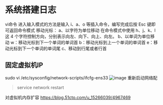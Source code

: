 # 系统搭建日志

vi命令
进入输入模式的方法是输入 i、a、o 等插入命令，编写完成后按 Esc 键即可返回命令模式
移动光标：
a、以字符为单位移动
在命令模式中使用 h、j、k、l 这 4 个字符控制方向，分别表示向左、向下、向上、向左。
b、以单词为单位移动
w：移动光标到下一个单词的单词首
b：移动光标到上一个单词的单词首
e：移动光标到下一个单词的单词尾
c、移动到行尾或者行首

## 固定虚拟机IP
sudo vi /etc/sysconfig/network-scripts/ifcfg-ens33
![image](https://user-images.githubusercontent.com/17979141/188799267-2c8ebdf9-1a65-4abb-bf54-3c5717d2fd22.png)
重新启动网络配
> service network restart

对虚拟机内存扩容
https://blog.51cto.com/u_15266039/4967469
